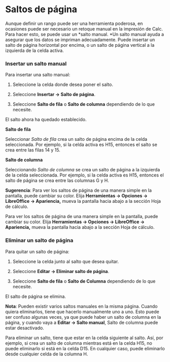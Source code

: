 
# Saltos de página

Aunque definir un rango puede ser una herramienta poderosa, en ocasiones puede ser necesario un retoque manual en la impresión de Calc. Para hacer esto, se puede usar un *salto manual. *Un salto manual ayuda a asegurar que los datos se impriman adecuadamente. Puede insertar un salto de página horizontal por encima, o un salto de página vertical a la izquierda de la celda activa.

### Insertar un salto manual

Para insertar una salto manual:

1. Seleccione la celda donde desea poner el salto.

2. Seleccione **Insertar **→** Salto de página**.

3. Seleccione **Salto de fila** o **Salto de columna** dependiendo de lo que necesite.

El salto ahora ha quedado establecido.

**Salto de fila**

Seleccionar *Salto de fila* crea un salto de página encima de la celda seleccionada. Por ejemplo, si la celda activa es H15, entonces el salto se crea entre las filas 14 y 15.

**Salto de columna**

Seleccionando *Salto de columna* se crea un salto de página a la izquierda de la celda seleccionada. Por ejemplo, si la celda activa es H15, entonces el salto de página se crea entre las columnas G y H.

**Sugerencia**: Para ver los saltos de página de una manera simple en la pantalla, puede cambiar su color. Elija **Herramientas **→** Opciones **→** LibreOffice **→** Apariencia,** mueva la pantalla hacia abajo a la sección Hoja de cálculo.</td>

Para ver los saltos de página de una manera simple en la pantalla, puede cambiar su color. Elija **Herramientas **→** Opciones **→** LibreOffice **→** Apariencia,** mueva la pantalla hacia abajo a la sección Hoja de cálculo.

### Eliminar un salto de página

Para quitar un salto de página:

1. Seleccione la celda junto al salto que desea quitar.

2. Seleccione **Editar **→** Eliminar salto de página**.

3. Seleccione **Salto de fila** o **Salto de Columna** dependiendo de lo que necesite.

El salto de página se elimina.

**Nota**: Pueden existir varios saltos manuales en la misma página. Cuando quiera eliminarlos, tiene que hacerlo manualmente uno a uno. Esto puede ser confuso algunas veces, ya que puede haber un salto de columna en la página, y cuando vaya a **Editar **→** Salto manual**, Salto de columna puede estar desactivado.

Para eliminar un salto, tiene que estar en la celda siguiente al salto. Así, por ejemplo, si crea un salto de columna mientras está en la celda H15, no puede eliminarlo si está en la celda D15. En cualquier caso, puede eliminarlo desde cualquier celda de la columna H.
